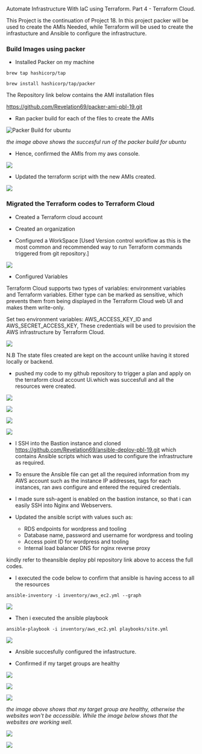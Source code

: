 Automate Infrastructure With IaC using Terraform. Part 4 - Terraform Cloud.

This Project is the continuation of Project 18. In this project packer will be used to create the AMIs Needed, while Terraform will be used to create the infrastucture and Ansible to configure the infrastructure.

### Build Images using packer

- Installed Packer on my machine
```
brew tap hashicorp/tap 
```

```
brew install hashicorp/tap/packer
```

The Repository link below contains the AMI installation files

 https://github.com/Revelation69/packer-ami-pbl-19.git

 - Ran packer build for each of the files to create the AMIs

![Packer Build for ubuntu](images/a.png)

*the image above shows the succesful run of the packer build for ubuntu* 

- Hence, confirmed the AMIs  from my aws console.

![](images/b.png)

- Updated the terraform script with the new AMIs created.

![](images/c.png)

### Migrated the Terraform codes to Terraform Cloud

- Created a Terraform cloud account

- Created an organization

- Configured a WorkSpace [Used Version control workflow as this is the most common and recommended way to run Terraform commands triggered from git repository.]

![](images/d.png)

- Configured Variables

Terraform Cloud supports two types of variables: environment variables and Terraform variables. Either type can be marked as sensitive, which prevents them from being displayed in the Terraform Cloud web UI and makes them write-only.

Set two environment variables: AWS_ACCESS_KEY_ID and AWS_SECRET_ACCESS_KEY, These credentials will be used to provision the AWS infrastructure by Terraform Cloud.


![](images/e.png)

N.B The state files created are kept on the account unlike having it stored locally or backend.

- pushed my code to  my github repository to trigger a plan and apply on the terraform cloud account Ui.which was succesfull and  all the  resources were created.

![](images/f.png)

![](images/g.png)

![](images/h.png)

![](images/i.png)

- I SSH into the Bastion instance and cloned https://github.com/Revelation69/ansible-deploy-pbl-19.git  which contains Ansible scripts which was used to configure the infrastructure as required.

- To ensure the Ansible file can get all the required information from my AWS account such as the instance IP addresses, tags for each instances, ran aws configure and entered the required credentials.

- I made sure ssh-agent is enabled on the bastion instance, so that i can easily SSH into Nginx and Webservers.

- Updated the ansible script with values such as:

    - RDS endpoints for wordpress and tooling
    - Database name, password and username for wordpress and tooling
    - Access point ID for wordpress and tooling
    - Internal load balancer DNS for nginx reverse proxy

kindly refer  to theansible deploy  pbl repository  link above to access the full codes.

- I executed the code below to confirm that ansible is having access to all the resources 

```
ansible-inventory -i inventory/aws_ec2.yml --graph
```

![](images/j.png)

- Then i executed the ansible playbook

```
ansible-playbook -i inventory/aws_ec2.yml playbooks/site.yml
```


![](images/k.png)

- Ansible succesfully configured the  infastructure.

- Confirmed if  my target groups are healthy

![](images/l.png)

![](images/m.png)

![](images/n.png)

*the image above shows that my target group are healthy, otherwise the websites won't be accessible. While the image below shows that the websites are working well.*


![](images/toolingwebsite.png)

![](images/wordpresswebsite.png)

